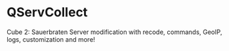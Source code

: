 # QServCollect
Cube 2: Sauerbraten Server modification with recode, commands, GeoIP, logs, customization and more!
